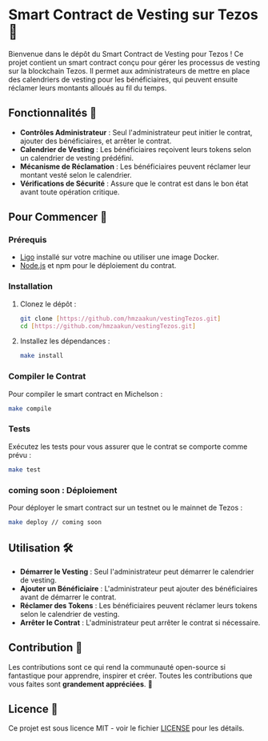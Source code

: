 # Smart Contract de Vesting sur Tezos 📜

Bienvenue dans le dépôt du Smart Contract de Vesting pour Tezos ! Ce projet contient un smart contract conçu pour gérer les processus de vesting sur la blockchain Tezos. Il permet aux administrateurs de mettre en place des calendriers de vesting pour les bénéficiaires, qui peuvent ensuite réclamer leurs montants alloués au fil du temps.

## Fonctionnalités 🌟

- **Contrôles Administrateur** : Seul l'administrateur peut initier le contrat, ajouter des bénéficiaires, et arrêter le contrat.
- **Calendrier de Vesting** : Les bénéficiaires reçoivent leurs tokens selon un calendrier de vesting prédéfini.
- **Mécanisme de Réclamation** : Les bénéficiaires peuvent réclamer leur montant vesté selon le calendrier.
- **Vérifications de Sécurité** : Assure que le contrat est dans le bon état avant toute opération critique.

## Pour Commencer 🚀

### Prérequis

- [Ligo](https://ligolang.org/docs/intro/installation) installé sur votre machine ou utiliser une image Docker.
- [Node.js](https://nodejs.org/) et npm pour le déploiement du contrat.

### Installation

1. Clonez le dépôt :

   ```bash
   git clone [https://github.com/hmzaakun/vestingTezos.git]
   cd [https://github.com/hmzaakun/vestingTezos.git]
   ```

2. Installez les dépendances :
   ```bash
   make install
   ```

### Compiler le Contrat

Pour compiler le smart contract en Michelson :

```bash
make compile
```

### Tests

Exécutez les tests pour vous assurer que le contrat se comporte comme prévu :

```bash
make test
```

### coming soon : Déploiement

Pour déployer le smart contract sur un testnet ou le mainnet de Tezos :

```bash
make deploy // coming soon
```

## Utilisation 🛠

- **Démarrer le Vesting** : Seul l'administrateur peut démarrer le calendrier de vesting.
- **Ajouter un Bénéficiaire** : L'administrateur peut ajouter des bénéficiaires avant de démarrer le contrat.
- **Réclamer des Tokens** : Les bénéficiaires peuvent réclamer leurs tokens selon le calendrier de vesting.
- **Arrêter le Contrat** : L'administrateur peut arrêter le contrat si nécessaire.

## Contribution 🤝

Les contributions sont ce qui rend la communauté open-source si fantastique pour apprendre, inspirer et créer. Toutes les contributions que vous faites sont **grandement appréciées**. 🫡

## Licence 📄

Ce projet est sous licence MIT - voir le fichier [LICENSE](LICENSE.md) pour les détails.
